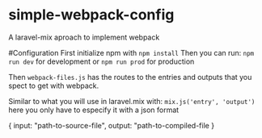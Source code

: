 # simple-webpack-config
A laravel-mix aproach to implement webpack

#Configuration
First initialize npm with
  `npm install`
Then you can run:
`npm run dev` for development 
or `npm run prod` for production

Then `webpack-files.js` has the routes to the entries and outputs that you spect to get with webpack.

Similar to what you will use in laravel.mix with:
`mix.js('entry', 'output')`
here you only have to especify it with a json format

{
  input: "path-to-source-file",
  output: "path-to-compiled-file
}
